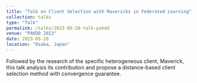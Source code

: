 ```yaml
---
title: "Talk on Client Selection with Mavericks in Federated Learning"
collection: talks
type: "Talk"
permalink: /talks/2023-05-28-talk-pakdd
venue: "PAKDD 2023"
date: 2023-05-28
location: "Osaka, Japan"
---
```


Followed by the research of the specific heterogeneous client, Maverick, this talk analysis its contribution and propose a distance-based client selection method with convergence guarantee.